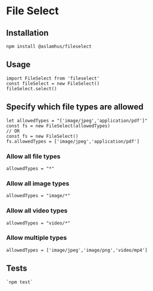 # File Select

## Installation
`npm install @aslamhus/fileselect`

## Usage
    import FileSelect from 'fileselect'
    const fileSelect = new FileSelect()
    fileSelect.select()

## Specify which file types are allowed
    let allowedTypes = "['image/jpeg','application/pdf']"
    const fs = new FileSelect(allowedTypes)
    // OR
    const fs = new FileSelect()
    fs.allowedTypes = ['image/jpeg','application/pdf']
### Allow all file types
    allowedTypes = "*"
### Allow all image types
    allowedTypes = "image/*"
### Allow all video types
    allowedTypes = "video/*" 
### Allow multiple types
    allowedTypes = ['image/jpeg','image/png','video/mp4']

## Tests
    `npm test`
